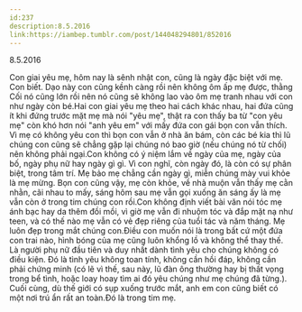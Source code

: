 ```yaml
---
id:237
description:8.5.2016
link:https://iambep.tumblr.com/post/144048294801/852016
---
```


8.5.2016

Con giai yêu mẹ, hôm nay là sênh nhật con, cũng là ngày đặc biệt với mẹ.
Con biết. Dạo này con cũng kềnh càng rồi nên không ôm ấp mẹ được, thằng
Cối nó cũng lớn rồi nên nó cũng sẽ không lao vào ôm mẹ tranh nhau với con
như ngày còn bé.Hai con giai yêu mẹ theo hai cách khác nhau, hai đứa cũng
ít khi đứng trước mặt mẹ mà nói "yêu mẹ", thật ra con thấy ba từ "con yêu
mẹ" còn khó hơn nói "anh yêu em" với mấy đứa con gái bọn con vẫn thích.
Vì mẹ có không yêu con thì bọn con vẫn ở nhà ăn bám, còn các bé kia thì
lũ chúng con cũng sẽ chẳng gặp lại chúng nó bao giờ (nếu chúng nó từ chối)
nên không phải ngại.Con không có ý niệm lắm về ngày của mẹ, ngày của bố,
ngày phụ nữ hay ngày gì gì. Vì con nghĩ, còn ngày đó, là còn có sự phân
biệt, trong tâm trí. Mẹ bảo mẹ chẳng cần ngày gì, miễn chúng mày vui khỏe
là mẹ mừng. Bọn con cũng vậy, mẹ còn khỏe, về nhà muộn vẫn thấy mẹ cằn nhằn,
cãi nhau to mấy, sáng hôm sau mẹ vẫn gọi xuống ăn sáng ấy là mẹ vẫn còn
ở trong tim chúng con rồi.Con không định viết bài văn nói tóc mẹ ánh bạc
hay da thêm đồi mồi, vì giờ mẹ vẫn đi nhuộm tóc và đắp mặt nạ như teen,
và có thế nào mẹ vẫn có vẻ đẹp riêng của tuổi tác và năm tháng. Mẹ luôn
đẹp trong mắt chúng con.Điều con muốn nói là trong bất cứ một đứa con trai
nào, hình bóng của mẹ cũng luôn khổng lồ và không thể thay thế. Là người
phụ nữ đầu tiên và duy nhất dành tình yêu cho chúng không có điều kiện.
Đó là tình yêu không toan tính, không cần hồi đáp, không cần phải chứng
minh (có lẽ vì thế, sau này, lũ đàn ông thường hay bị thất vọng trong bể
tình, hoặc loay hoay tìm ai đó yêu chúng như mẹ chúng đã từng.). Cuối cùng,
dù thế giới có sụp xuống trước mắt, anh em con cũng biết có một nơi trú
ẩn rất an toàn.Đó là trong tim mẹ.